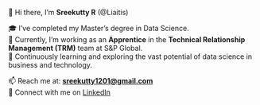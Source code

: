 👋 Hi there, I’m **Sreekutty R** (@Liaitis)

🎓 I’ve completed my Master’s degree in Data Science.  
💼 Currently, I’m working as an **Apprentice** in the **Technical Relationship Management (TRM)** team at S&P Global.  
🌱 Continuously learning and exploring the vast potential of data science in business and technology.  

📫 Reach me at: **sreekutty1201@gmail.com**  
🔗 Connect with me on [LinkedIn](https://www.linkedin.com/in/sreekutty-r)  


<!---
Liaitis/Liaitis is a ✨ special ✨ repository because its `README.md` (this file) appears on your GitHub profile.
You can click the Preview link to take a look at your changes.
--->

